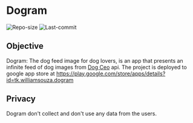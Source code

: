 # Dogram
![Repo-size](https://img.shields.io/github/repo-size/williamguilhermesouza/Dogram)
![Last-commit](https://img.shields.io/github/last-commit/williamguilhermesouza/Dogram)

## Objective
Dogram: The dog feed image for dog lovers, is an app that presents an infinite feed of dog images from [Dog Ceo](https://dog.ceo/) api.
The project is deployed to google app store at https://play.google.com/store/apps/details?id=tk.williamsouza.dogram

## Privacy
Dogram don't collect and don't use any data from the users.
